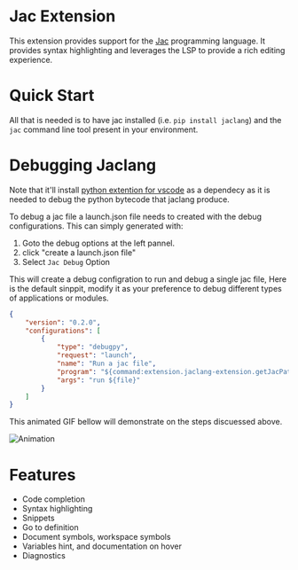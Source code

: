 # Jac Extension

This extension provides support for the [Jac](https://doc.jaseci.org) programming language. It provides syntax highlighting and leverages the LSP to provide a rich editing experience.

# Quick Start

All that is needed is to have jac installed (i.e. `pip install jaclang`) and the `jac` command line tool present in your environment.

# Debugging Jaclang

Note that it'll install [python extention for vscode](https://marketplace.visualstudio.com/items?itemName=ms-python.python) as a dependecy as it is needed to debug the python bytecode that jaclang produce.

To debug a jac file a launch.json file needs to created with the debug configurations. This can simply generated with:
1. Goto the debug options at the left pannel.
2. click "create a launch.json file"
3. Select `Jac Debug` Option

This will create a debug configration to run and debug a single jac file, Here is the default sinppit, modify it as your
preference to debug different types of applications or modules.

```json
{
    "version": "0.2.0",
    "configurations": [
        {
            "type": "debugpy",
            "request": "launch",
            "name": "Run a jac file",
            "program": "${command:extension.jaclang-extension.getJacPath}",
            "args": "run ${file}"
        }
    ]
}
```

This animated GIF bellow will demonstrate on the steps discuessed above.

![Animation](https://github.com/user-attachments/assets/dcf808a4-b54e-4079-9948-9e88e6b0559e)

# Features

- Code completion
- Syntax highlighting
- Snippets
- Go to definition
- Document symbols, workspace symbols
- Variables hint, and documentation on hover
- Diagnostics
